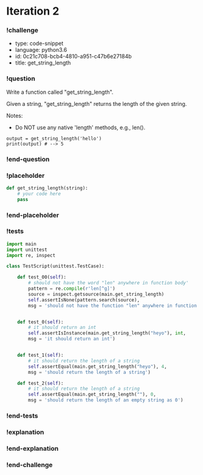# Iteration 2

### !challenge

* type: code-snippet
* language: python3.6
* id: 0c21c708-bcb4-4810-a951-c47b6e27184b
* title: get_string_length

### !question

Write a function called "get_string_length".

Given a string, "get_string_length" returns the length of the given string.

Notes:
* Do NOT use any native 'length' methods, e.g., len().


```
output = get_string_length('hello')
print(output) # --> 5
```

### !end-question

### !placeholder

```python
def get_string_length(string):
    # your code here
    pass


```

### !end-placeholder

### !tests

```python
import main
import unittest
import re, inspect

class TestScript(unittest.TestCase):

    def test_00(self):
        # should not have the word "len" anywhere in function body'
        pattern = re.compile(r'len[^g]')
        source = inspect.getsource(main.get_string_length)
        self.assertIsNone(pattern.search(source),
        msg = 'should not have the function "len" anywhere in function body')


    def test_0(self):
        # it should return an int    
        self.assertIsInstance(main.get_string_length("heyo"), int,
        msg = 'it should return an int')


    def test_1(self):
        # it should return the length of a string
        self.assertEqual(main.get_string_length("heyo"), 4,
        msg = 'should return the length of a string')

    def test_2(self):
        # it should return the length of a string
        self.assertEqual(main.get_string_length(""), 0,
        msg = 'should return the length of an empty string as 0')

```

### !end-tests

### !explanation

### !end-explanation

### !end-challenge
